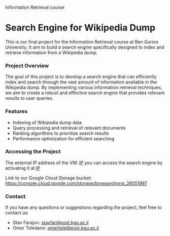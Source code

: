   Information Retrieval course
# Search Engine for Wikipedia Dump

This is our final project for the Information Retrieval course at Ben Gurion University. It aim to build a search engine specifically designed to index and retrieve information from a Wikipedia dump.

### Project Overview

The goal of this project is to develop a search engine that can efficiently index and search through the vast amount of information available in the Wikipedia dump. By implementing various information retrieval techniques, we aim to create a robust and effective search engine that provides relevant results to user queries.

### Features

- Indexing of Wikipedia dump data
- Query processing and retrieval of relevant documents
- Ranking algorithms to prioritize search results
- Performance optimization for efficient searching

### Accessing the Project
The external IP address of the VM: [IP](http://34.16.109.155:8080)
you can access the search engine by activating it at
[IP](http://34.16.109.155:8080/search?query=YOUR+QUERY)

Link to our Google Cloud Storage bucket:
https://console.cloud.google.com/storage/browser/irproj_26051997

### Contact

If you have any questions or suggestions regarding the project, feel free to contact us:
- Stav Farajun: [stavfar@post.bgu.ac.il](stavfar@post.bgu.ac.il)
- Omer Toledano: [omertole@post.bgu.ac.il](omertole@post.bgu.ac.il)
